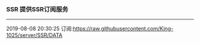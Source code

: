 ### SSR 提供SSR订阅服务
---
2019-08-08 20:30:25 订阅:https://raw.githubusercontent.com/King-1025/server/SSR/DATA
